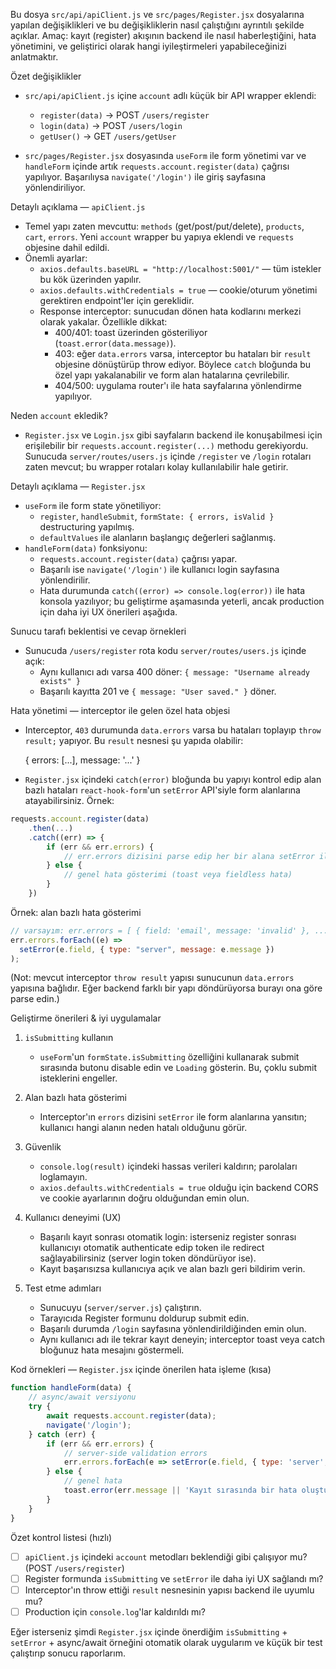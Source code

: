 Bu dosya `src/api/apiClient.js` ve `src/pages/Register.jsx` dosyalarına yapılan değişiklikleri ve bu değişikliklerin nasıl çalıştığını ayrıntılı şekilde açıklar. Amaç: kayıt (register) akışının backend ile nasıl haberleştiğini, hata yönetimini, ve geliştirici olarak hangi iyileştirmeleri yapabileceğinizi anlatmaktır.

Özet değişiklikler

- `src/api/apiClient.js` içine `account` adlı küçük bir API wrapper eklendi:

  - `register(data)` → POST `/users/register`
  - `login(data)` → POST `/users/login`
  - `getUser()` → GET `/users/getUser`

- `src/pages/Register.jsx` dosyasında `useForm` ile form yönetimi var ve `handleForm` içinde artık `requests.account.register(data)` çağrısı yapılıyor. Başarılıysa `navigate('/login')` ile giriş sayfasına yönlendiriliyor.

Detaylı açıklama — `apiClient.js`

- Temel yapı zaten mevcuttu: `methods` (get/post/put/delete), `products`, `cart`, `errors`. Yeni `account` wrapper bu yapıya eklendi ve `requests` objesine dahil edildi.
- Önemli ayarlar:
  - `axios.defaults.baseURL = "http://localhost:5001/"` — tüm istekler bu kök üzerinden yapılır.
  - `axios.defaults.withCredentials = true` — cookie/oturum yönetimi gerektiren endpoint'ler için gereklidir.
  - Response interceptor: sunucudan dönen hata kodlarını merkezi olarak yakalar. Özellikle dikkat:
    - 400/401: toast üzerinden gösteriliyor (`toast.error(data.message)`).
    - 403: eğer `data.errors` varsa, interceptor bu hataları bir `result` objesine dönüştürüp throw ediyor. Böylece `catch` bloğunda bu özel yapı yakalanabilir ve form alan hatalarına çevrilebilir.
    - 404/500: uygulama router'ı ile hata sayfalarına yönlendirme yapılıyor.

Neden `account` ekledik?

- `Register.jsx` ve `Login.jsx` gibi sayfaların backend ile konuşabilmesi için erişilebilir bir `requests.account.register(...)` methodu gerekiyordu. Sunucuda `server/routes/users.js` içinde `/register` ve `/login` rotaları zaten mevcut; bu wrapper rotaları kolay kullanılabilir hale getirir.

Detaylı açıklama — `Register.jsx`

- `useForm` ile form state yönetiliyor:
  - `register`, `handleSubmit`, `formState: { errors, isValid }` destructuring yapılmış.
  - `defaultValues` ile alanların başlangıç değerleri sağlanmış.
- `handleForm(data)` fonksiyonu:
  - `requests.account.register(data)` çağrısı yapar.
  - Başarılı ise `navigate('/login')` ile kullanıcı login sayfasına yönlendirilir.
  - Hata durumunda `catch((error) => console.log(error))` ile hata konsola yazılıyor; bu geliştirme aşamasında yeterli, ancak production için daha iyi UX önerileri aşağıda.

Sunucu tarafı beklentisi ve cevap örnekleri

- Sunucuda `/users/register` rota kodu `server/routes/users.js` içinde açık:
  - Aynı kullanıcı adı varsa 400 döner: `{ message: "Username already exists" }`
  - Başarılı kayıtta 201 ve `{ message: "User saved." }` döner.

Hata yönetimi — interceptor ile gelen özel hata objesi

- Interceptor, `403` durumunda `data.errors` varsa bu hataları toplayıp `throw result;` yapıyor. Bu `result` nesnesi şu yapıda olabilir:

  {
  errors: [...],
  message: '...'
  }

- `Register.jsx` içindeki `catch(error)` bloğunda bu yapıyı kontrol edip alan bazlı hataları `react-hook-form`'un `setError` API'siyle form alanlarına atayabilirsiniz. Örnek:

```js
requests.account.register(data)
	.then(...)
	.catch((err) => {
		if (err && err.errors) {
			// err.errors dizisini parse edip her bir alana setError ile yansıtın
		} else {
			// genel hata gösterimi (toast veya fieldless hata)
		}
	})
```

Örnek: alan bazlı hata gösterimi

```js
// varsayım: err.errors = [ { field: 'email', message: 'invalid' }, ... ]
err.errors.forEach((e) =>
  setError(e.field, { type: "server", message: e.message })
);
```

(Not: mevcut interceptor `throw result` yapısı sunucunun `data.errors` yapısına bağlıdır. Eğer backend farklı bir yapı döndürüyorsa burayı ona göre parse edin.)

Geliştirme önerileri & iyi uygulamalar

1. `isSubmitting` kullanın

   - `useForm`'un `formState.isSubmitting` özelliğini kullanarak submit sırasında butonu disable edin ve `Loading` gösterin. Bu, çoklu submit isteklerini engeller.

2. Alan bazlı hata gösterimi

   - Interceptor'ın `errors` dizisini `setError` ile form alanlarına yansıtın; kullanıcı hangi alanın neden hatalı olduğunu görür.

3. Güvenlik

   - `console.log(result)` içindeki hassas verileri kaldırın; parolaları loglamayın.
   - `axios.defaults.withCredentials = true` olduğu için backend CORS ve cookie ayarlarının doğru olduğundan emin olun.

4. Kullanıcı deneyimi (UX)

   - Başarılı kayıt sonrası otomatik login: isterseniz register sonrası kullanıcıyı otomatik authenticate edip token ile redirect sağlayabilirsiniz (server login token döndürüyor ise).
   - Kayıt başarısızsa kullanıcıya açık ve alan bazlı geri bildirim verin.

5. Test etme adımları
   - Sunucuyu (`server/server.js`) çalıştırın.
   - Tarayıcıda Register formunu doldurup submit edin.
   - Başarılı durumda `/login` sayfasına yönlendirildiğinden emin olun.
   - Aynı kullanıcı adı ile tekrar kayıt deneyin; interceptor toast veya catch bloğunuz hata mesajını göstermeli.

Kod örnekleri — `Register.jsx` içinde önerilen hata işleme (kısa)

```js
function handleForm(data) {
	// async/await versiyonu
	try {
		await requests.account.register(data);
		navigate('/login');
	} catch (err) {
		if (err && err.errors) {
			// server-side validation errors
			err.errors.forEach(e => setError(e.field, { type: 'server', message: e.message }));
		} else {
			// genel hata
			toast.error(err.message || 'Kayıt sırasında bir hata oluştu');
		}
	}
}
```

Özet kontrol listesi (hızlı)

- [ ] `apiClient.js` içindeki `account` metodları beklendiği gibi çalışıyor mu? (POST `/users/register`)
- [ ] Register formunda `isSubmitting` ve `setError` ile daha iyi UX sağlandı mı?
- [ ] Interceptor'ın throw ettiği `result` nesnesinin yapısı backend ile uyumlu mu?
- [ ] Production için `console.log`'lar kaldırıldı mı?

Eğer isterseniz şimdi `Register.jsx` içinde önerdiğim `isSubmitting` + `setError` + async/await örneğini otomatik olarak uygularım ve küçük bir test çalıştırıp sonucu raporlarım.
